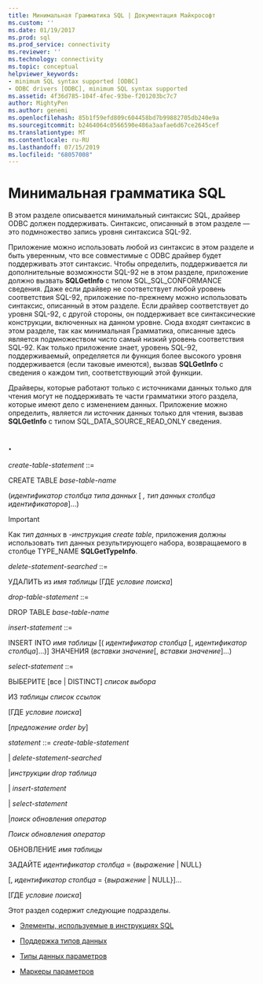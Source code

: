 ```yaml
---
title: Минимальная Грамматика SQL | Документация Майкрософт
ms.custom: ''
ms.date: 01/19/2017
ms.prod: sql
ms.prod_service: connectivity
ms.reviewer: ''
ms.technology: connectivity
ms.topic: conceptual
helpviewer_keywords:
- minimum SQL syntax supported [ODBC]
- ODBC drivers [ODBC], minimum SQL syntax supported
ms.assetid: 4f36d785-104f-4fec-93be-f201203bc7c7
author: MightyPen
ms.author: genemi
ms.openlocfilehash: 85b1f59efd809c604458bd7b99882705db240e9a
ms.sourcegitcommit: b2464064c0566590e486a3aafae6d67ce2645cef
ms.translationtype: MT
ms.contentlocale: ru-RU
ms.lasthandoff: 07/15/2019
ms.locfileid: "68057008"
---
```

# <a name="sql-minimum-grammar"></a>Минимальная грамматика SQL
В этом разделе описывается минимальный синтаксис SQL, драйвер ODBC должен поддерживать. Синтаксис, описанный в этом разделе — это подмножество запись уровня синтаксиса SQL-92.  
  
 Приложение можно использовать любой из синтаксис в этом разделе и быть уверенным, что все совместимые с ODBC драйвер будет поддерживать этот синтаксис. Чтобы определить, поддерживается ли дополнительные возможности SQL-92 не в этом разделе, приложение должно вызвать **SQLGetInfo** с типом SQL_SQL_CONFORMANCE сведения. Даже если драйвер не соответствует любой уровень соответствия SQL-92, приложение по-прежнему можно использовать синтаксис, описанный в этом разделе. Если драйвер соответствует до уровня SQL-92, с другой стороны, он поддерживает все синтаксические конструкции, включенных на данном уровне. Сюда входят синтаксис в этом разделе, так как минимальная Грамматика, описанные здесь является подмножеством чисто самый низкий уровень соответствия SQL-92. Как только приложение знает, уровень SQL-92, поддерживаемый, определяется ли функция более высокого уровня поддерживается (если таковые имеются), вызвав **SQLGetInfo** с сведения о каждом тип, соответствующий этой функции.  
  
 Драйверы, которые работают только с источниками данных только для чтения могут не поддерживать те части грамматики этого раздела, которые имеют дело с изменением данных. Приложение можно определить, является ли источник данных только для чтения, вызвав **SQLGetInfo** с типом SQL_DATA_SOURCE_READ_ONLY сведения.  
  
## <a name="statement"></a>.  
 *create-table-statement* ::=  
  
 CREATE TABLE *base-table-name*  
  
 (*идентификатор столбца типа данных* [ *, тип данных столбца идентификаторов*]...)  
  
> [!IMPORTANT]  
>  Как *тип данных* в *-инструкция create table*, приложения должны использовать тип данных результирующего набора, возвращаемого в столбце TYPE_NAME **SQLGetTypeInfo**.  
  
 *delete-statement-searched* ::=  
  
 УДАЛИТЬ из *имя таблицы* [ГДЕ *условие поиска*]  
  
 *drop-table-statement* ::=  
  
 DROP TABLE *base-table-name*  
  
 *insert-statement* ::=  
  
 INSERT INTO *имя таблицы* [( *идентификатор столбца* [, *идентификатор столбца*]...)]      ЗНАЧЕНИЯ (*вставки значение*[, *вставки значение*]...)  
  
 *select-statement* ::=  
  
 ВЫБЕРИТЕ [все &#124; DISTINCT] *список выбора*  
  
 ИЗ *таблицы список ссылок*  
  
 [ГДЕ *условие поиска*]  
  
 [*предложение order by*]  
  
 *statement* ::= *create-table-statement*  
  
 &#124; *delete-statement-searched*  
  
 &#124;*инструкции drop таблица*  
  
 &#124; *insert-statement*  
  
 &#124; *select-statement*  
  
 &#124;*поиск обновления оператор*  
  
 *Поиск обновления оператор*  
  
 ОБНОВЛЕНИЕ *имя таблицы*  
  
 ЗАДАЙТЕ *идентификатор столбца* = {*выражение* &#124; NULL}  
  
 [, *идентификатор столбца* = {*выражение* &#124; NULL}]...  
  
 [ГДЕ *условие поиска*]  
  
 Этот раздел содержит следующие подразделы.  
  
-   [Элементы, используемые в инструкциях SQL](../../../odbc/reference/appendixes/elements-used-in-sql-statements.md)  
  
-   [Поддержка типов данных](../../../odbc/reference/appendixes/data-type-support.md)  
  
-   [Типы данных параметров](../../../odbc/reference/appendixes/parameter-data-types.md)  
  
-   [Маркеры параметров](../../../odbc/reference/appendixes/parameter-markers.md)
